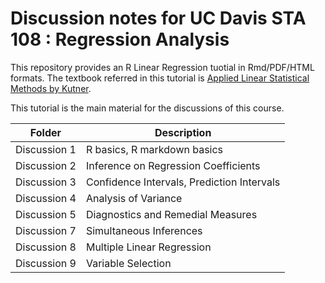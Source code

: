 # Discussion notes for UC Davis STA 108 : Regression Analysis 

This repository provides an R Linear Regression tuotial in Rmd/PDF/HTML formats. The textbook referred in this tutorial is [Applied Linear Statistical Methods by Kutner](http://users.stat.ufl.edu/~winner/sta4211/ALSM_5Ed_Kutner.pdf).

This tutorial is the main material for the discussions of this course. 

| Folder | Description |
| --- | --- |
| Discussion 1     |  R basics, R markdown basics |
| Discussion 2     | Inference on Regression Coefficients |
| Discussion 3     | Confidence Intervals, Prediction Intervals |
| Discussion 4     | Analysis of Variance |
| Discussion 5     | Diagnostics and Remedial Measures|
| Discussion 7     | Simultaneous Inferences|
| Discussion 8     | Multiple Linear Regression|
| Discussion 9     | Variable Selection|
